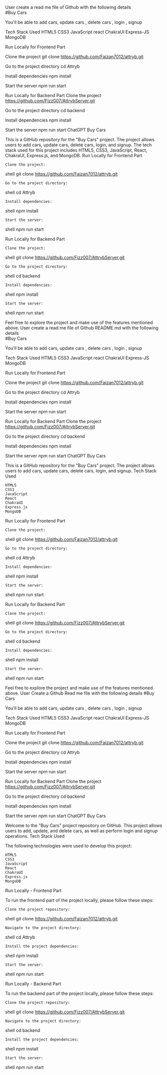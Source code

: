 User
create a read me file of Github   with the following details    
                                                                                                                      #Buy Cars

You'll be able to add cars, update cars , delete cars , login , signup



Tech Stack Used
HTML5 CSS3 JavaScript react ChakraUI Express-JS MongoDB

Run Locally for Frontend Part

Clone the project
  git clone https://github.com/Faizan7012/attryb.git

Go to the project directory
  cd Attryb

Install dependencies
  npm install

Start the server
  npm run start


Run Locally for Backend Part
Clone the project
https://github.com/Fizz007/AttrybServer.git

Go to the project directory
  cd backend


Install dependencies
  npm install

Start the server
  npm run start
ChatGPT
Buy Cars

This is a GitHub repository for the "Buy Cars" project. The project allows users to add cars, update cars, delete cars, login, and signup. The tech stack used for this project includes HTML5, CSS3, JavaScript, React, ChakraUI, Express.js, and MongoDB.
Run Locally for Frontend Part

    Clone the project:

shell
git clone https://github.com/Faizan7012/attryb.git

    Go to the project directory:

shell
cd Attryb

    Install dependencies:

shell
npm install

    Start the server:

shell
npm run start

Run Locally for Backend Part

    Clone the project:

shell
git clone https://github.com/Fizz007/AttrybServer.git

    Go to the project directory:

shell
cd backend

    Install dependencies:

shell
npm install

    Start the server:

shell
npm run start

Feel free to explore the project and make use of the features mentioned above.
User
create a read me file of Github README.md   with the following details    
      #Buy Cars

You'll be able to add cars, update cars , delete cars , login , signup



Tech Stack Used
HTML5 CSS3 JavaScript react ChakraUI Express-JS MongoDB

Run Locally for Frontend Part

Clone the project
  git clone https://github.com/Faizan7012/attryb.git

Go to the project directory
  cd Attryb

Install dependencies
  npm install

Start the server
  npm run start


Run Locally for Backend Part
Clone the project
https://github.com/Fizz007/AttrybServer.git

Go to the project directory
  cd backend


Install dependencies
  npm install

Start the server
  npm run start
ChatGPT
Buy Cars

This is a GitHub repository for the "Buy Cars" project. The project allows users to add cars, update cars, delete cars, login, and signup.
Tech Stack Used

    HTML5
    CSS3
    JavaScript
    React
    ChakraUI
    Express.js
    MongoDB

Run Locally for Frontend Part

    Clone the project:

shell
git clone https://github.com/Faizan7012/attryb.git

    Go to the project directory:

shell
cd Attryb

    Install dependencies:

shell
npm install

    Start the server:

shell
npm run start

Run Locally for Backend Part

    Clone the project:

shell
git clone https://github.com/Fizz007/AttrybServer.git

    Go to the project directory:

shell
cd backend

    Install dependencies:

shell
npm install

    Start the server:

shell
npm run start

Feel free to explore the project and make use of the features mentioned above.
User
Create a Github Read me file with the following details
   #Buy Cars

You'll be able to add cars, update cars , delete cars , login , signup



Tech Stack Used
HTML5 CSS3 JavaScript react ChakraUI Express-JS MongoDB

Run Locally for Frontend Part

Clone the project
  git clone https://github.com/Faizan7012/attryb.git

Go to the project directory
  cd Attryb

Install dependencies
  npm install

Start the server
  npm run start


Run Locally for Backend Part
Clone the project
https://github.com/Fizz007/AttrybServer.git

Go to the project directory
  cd backend


Install dependencies
  npm install

Start the server
  npm run start
ChatGPT
Buy Cars

Welcome to the "Buy Cars" project repository on GitHub. This project allows users to add, update, and delete cars, as well as perform login and signup operations.
Tech Stack Used

The following technologies were used to develop this project:

    HTML5
    CSS3
    JavaScript
    React
    ChakraUI
    Express.js
    MongoDB

Run Locally - Frontend Part

To run the frontend part of the project locally, please follow these steps:

    Clone the project repository:

shell
git clone https://github.com/Faizan7012/attryb.git

    Navigate to the project directory:

shell
cd Attryb

    Install the project dependencies:

shell
npm install

    Start the server:

shell
npm run start

Run Locally - Backend Part

To run the backend part of the project locally, please follow these steps:

    Clone the project repository:

shell
git clone https://github.com/Fizz007/AttrybServer.git

    Navigate to the project directory:

shell
cd backend

    Install the project dependencies:

shell
npm install

    Start the server:

shell
npm run start


